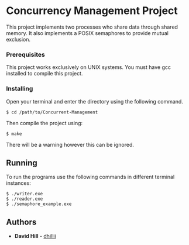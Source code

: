# Concurrency Management Project

This project implements two processes who share data through shared memory. It also implements a POSIX semaphores to provide mutual exclusion.

### Prerequisites

This project works exclusively on UNIX systems. You must have gcc installed to compile this project.


### Installing

Open your terminal and enter the directory using the following command.

```
$ cd /path/to/Concurrent-Management
```

Then compile the project using:

```
$ make
```

There will be a warning however this can be ignored.

## Running

To run the programs use the following commands in different terminal instances:

```
$ ./writer.exe
$ ./reader.exe
$ ./semaphore_example.exe
```

## Authors

* **David Hill**  - [dhillii](https://github.com/dhillii)


